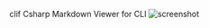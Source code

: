 clif
Csharp Markdown Viewer for CLI
![screenshot](https://github.com/fault3r/clif/blob/main/screenshot.png?raw=true)
